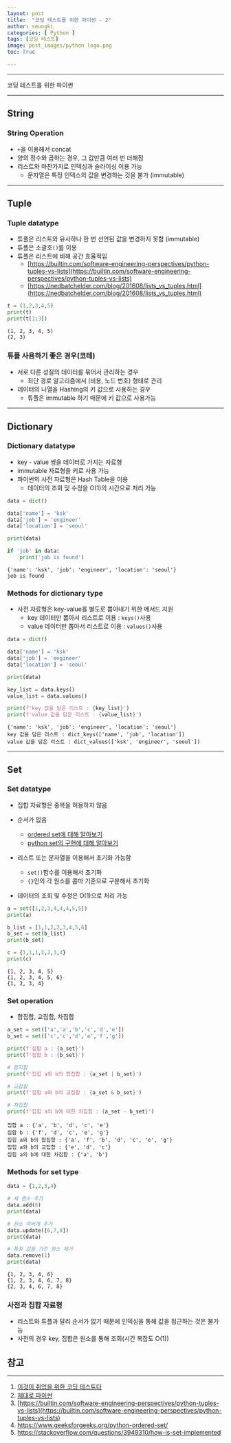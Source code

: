 ```yaml
---
layout: post
title:  "코딩 테스트를 위한 파이썬 - 2"
author: seungki
categories: [ Python ]
tags: [코딩 테스트]
image: post_images/python logo.png
toc: True

---
```

---
코딩 테스트를 위한 파이썬

---

## String

### String Operation

* ```+```을 이용해서 concat
* 양의 정수와 곱하는 경우, 그 값만큼 여러 번 더해짐
* 리스트와 마찬가지로 인덱싱과 슬라이싱 이용 가능
  * 문자열은 특정 인덱스의 값을 변경하는 것을 불가 (immutable)

---

## Tuple

### Tuple datatype

* 튜플은 리스트와 유사하나 한 번 선언된 값을 변경하지 못함 (immutable)
* 튜플은 소괄호```()```를 이용
* 튜플은 리스트에 비해 공간 효율적임
  * [https://builtin.com/software-engineering-perspectives/python-tuples-vs-lists](https://builtin.com/software-engineering-perspectives/python-tuples-vs-lists)
  * [https://nedbatchelder.com/blog/201608/lists_vs_tuples.html](https://nedbatchelder.com/blog/201608/lists_vs_tuples.html)

```python
t = (1,2,3,4,5)
print(t)
print(t[1:3])
```

```
(1, 2, 3, 4, 5)
(2, 3)
```

### 튜플 사용하기 좋은 경우(코테)

* 서로 다른 성질의 데이터를 묶어서 관리하는 경우
  * 최단 경로 알고리즘에서 (비용, 노드 번호) 형태로 관리
* 데이터의 나열을 Hashing의 키 값으로 사용하는 경우
  * 튜플은 immutable 하기 때문에 키 값으로 사용가능

---

## Dictionary

### Dictionary datatype

* key - value 쌍을 데이터로 가지는 자료형
* immutable 자료형을 키로 사용 가능
* 파이썬의 사전 자료형은 Hash Table을 이용
  * 데이터의 조회 및 수정을 O(1)의 시간으로 처리 가능

```python
data = dict()

data['name'] = 'ksk'
data['job'] = 'engineer'
data['location'] = 'seoul'

print(data)

if 'job' in data:
    print('job is found')
```

```
{'name': 'ksk', 'job': 'engineer', 'location': 'seoul'}
job is found
```

### Methods for dictionary type

* 사전 자료형은 key-value를 별도로 뽑아내기 위한 메서드 지원
  * key 데이터만 뽑아서 리스트로 이용 : ```keys()```사용
  * value 데이터만 뽑아서 리스트로 이용 : ```values()```사용

```python
data = dict()

data['name'] = 'ksk'
data['job'] = 'engineer'
data['location'] = 'seoul'

print(data)

key_list = data.keys()
value_list = data.values()

print(f'key 값을 담은 리스트 : {key_list}')
print(f'value 값을 담은 리스트 : {value_list}')
```

```
{'name': 'ksk', 'job': 'engineer', 'location': 'seoul'}
key 값을 담은 리스트 : dict_keys(['name', 'job', 'location'])
value 값을 담은 리스트 : dict_values(['ksk', 'engineer', 'seoul'])
```

---

## Set

### Set datatype

* 집합 자료형은 중복을 허용하지 않음
* 순서가 없음
  * [ordered set에 대해 알아보기](https://www.geeksforgeeks.org/python-ordered-set/)
  * [python set의 구현에 대해 알아보기](https://stackoverflow.com/questions/3949310/how-is-set-implemented)

* 리스트 또는 문자열을 이용해서 초기화 가능함
  * ```set()```함수를 이용해서 초기화
  * ```{}```안의 각 원소를 콤마 기준으로 구분해서 초기화
* 데이터의 조회 및 수정은 O(1)으로 처리 가능

```python
a = set([1,2,3,4,4,4,5,5])
print(a)

b_list = [1,1,2,2,3,4,5,6]
b_set = set(b_list)
print(b_set)

c = {1,1,1,2,2,3,4}
print(c)
```

```
{1, 2, 3, 4, 5}
{1, 2, 3, 4, 5, 6}
{1, 2, 3, 4}
```

### Set operation

* 합집합, 교집합, 차집합

```python
a_set = set(['a','a','b','c','d','e'])
b_set = set(['c','c','d','e','f','g'])

print(f'집합 a : {a_set}')
print(f'집합 b : {b_set}')

# 합지합
print(f'집힙 a와 b의 합집합 : {a_set | b_set}')

# 교잡합
print(f'집힙 a와 b의 교집합 : {a_set & b_set}')

# 차집합
print(f'집힙 a의 b에 대한 차집합 : {a_set - b_set}')
```

```
집합 a : {'a', 'b', 'd', 'c', 'e'}
집합 b : {'f', 'd', 'c', 'e', 'g'}
집힙 a와 b의 합집합 : {'a', 'f', 'b', 'd', 'c', 'e', 'g'}
집힙 a와 b의 교집합 : {'e', 'd', 'c'}
집힙 a의 b에 대한 차집합 : {'a', 'b'}
```

### Methods for set type

```python
data = {1,2,3,4}

# 새 원소 추가
data.add(6)
print(data)

# 원소 여러개 추가
data.update([6,7,8])
print(data)

# 특정 값을 가진 원소 제거
data.remove(1)
print(data)
```

```
{1, 2, 3, 4, 6}
{1, 2, 3, 4, 6, 7, 8}
{2, 3, 4, 6, 7, 8}
```

### 사전과 집합 자료형

* 리스트와 튜플과 달리 순서가 없기 때문에 인덱싱을 통해 값을 접근하는 것은 불가능
* 사전의 경우 key, 집합은 원소를 통해 조회(시간 복잡도 O(1))



## 참고

---

1. [이것이 취업을 위한 코딩 테스트다](https://www.youtube.com/watch?v=m-9pAwq1o3w&list=PLRx0vPvlEmdAghTr5mXQxGpHjWqSz0dgC&t=2921s)
2. [제대로 파이썬](https://wikidocs.net/22805)
3. [https://builtin.com/software-engineering-perspectives/python-tuples-vs-lists](https://builtin.com/software-engineering-perspectives/python-tuples-vs-lists)
4. https://www.geeksforgeeks.org/python-ordered-set/
5. https://stackoverflow.com/questions/3949310/how-is-set-implemented
